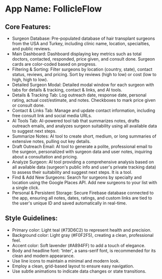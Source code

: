 # **App Name**: FollicleFlow

## Core Features:

- Surgeon Database: Pre-populated database of hair transplant surgeons from the USA and Turkey, including clinic name, location, specialties, and public reviews.
- Main Dashboard: Dashboard displaying key metrics such as total doctors, contacted, responded, price given, and consult done. Surgeon cards are color-coded based on progress.
- Filtering & Sorting: Filter surgeons by location (country, state), contact status, reviews, and pricing. Sort by reviews (high to low) or cost (low to high, high to low).
- Detailed Surgeon Modal: Detailed modal window for each surgeon with tabs for details & tracking, contact & links, and AI tools.
- Details & Tracking Tab: Log outreach date, response date, personal rating, actual cost/estimate, and notes. Checkboxes to mark price given or consult done.
- Contact & Links Tab: Manage and update contact information, including free consult link and social media URLs.
- AI Tools Tab: AI-powered tool tab that summarizes notes, drafts outreach emails, and analyzes surgeon suitability using all available data to suggest next steps.
- Summarize Notes: AI tool to create short, medium, or long summaries of extensive notes, pulling out key details.
- Draft Outreach Email: AI tool to generate a polite, professional email to the surgeon, personalized with surgeon data and user notes, inquiring about a consultation and pricing.
- Analyze Surgeon: AI tool providing a comprehensive analysis based on all available data (surgeon's public info and user's private tracking data) to assess their suitability and suggest next steps. It is a tool.
- Find & Add New Surgeons: Search for surgeons by specialty and location using the Google Places API. Add new surgeons to your list with a single click.
- Personal & Persistent Storage: Secure Firebase database connected to the app, ensuring all notes, dates, ratings, and custom links are tied to the user's unique ID and saved automatically in real-time.

## Style Guidelines:

- Primary color: Light teal (#73D6C2) to represent health and precision.
- Background color: Light gray (#F0F2F5), creating a clean, professional feel.
- Accent color: Soft lavender (#A894FF) to add a touch of elegance.
- Body and headline font: 'Inter', a sans-serif font, is recommended for its clean and modern appearance.
- Use line icons to maintain a minimal and modern look.
- Employ a clean, grid-based layout to ensure easy navigation.
- Use subtle animations to indicate data changes or state transitions.